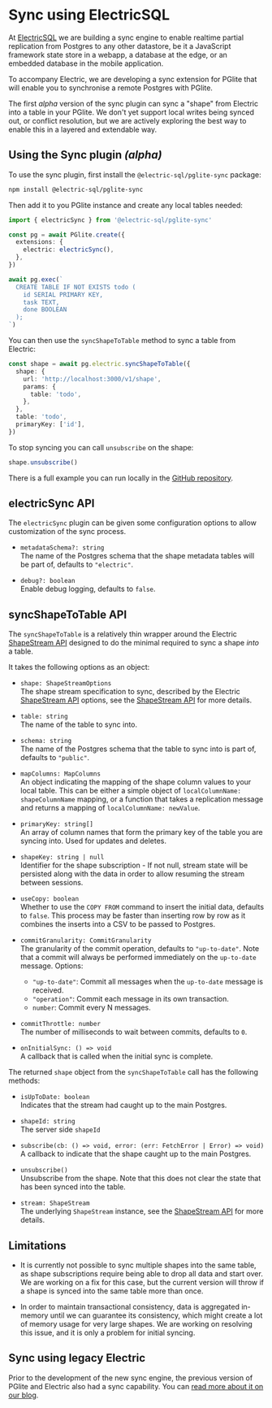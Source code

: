 # Sync using ElectricSQL

At [ElectricSQL](https://electric-sql.com/) we are building a sync engine to enable realtime partial replication from Postgres to any other datastore, be it a JavaScript framework state store in a webapp, a database at the edge, or an embedded database in the mobile application.

To accompany Electric, we are developing a sync extension for PGlite that will enable you to synchronise a remote Postgres with PGlite.

The first _alpha_ version of the sync plugin can sync a "shape" from Electric into a table in your PGlite. We don't yet support local writes being synced out, or conflict resolution, but we are actively exploring the best way to enable this in a layered and extendable way.

## Using the Sync plugin _(alpha)_

To use the sync plugin, first install the `@electric-sql/pglite-sync` package:

```sh
npm install @electric-sql/pglite-sync
```

Then add it to you PGlite instance and create any local tables needed:

```ts
import { electricSync } from '@electric-sql/pglite-sync'

const pg = await PGlite.create({
  extensions: {
    electric: electricSync(),
  },
})

await pg.exec(`
  CREATE TABLE IF NOT EXISTS todo (
    id SERIAL PRIMARY KEY,
    task TEXT,
    done BOOLEAN
  );
`)
```

You can then use the `syncShapeToTable` method to sync a table from Electric:

```ts
const shape = await pg.electric.syncShapeToTable({
  shape: {
    url: 'http://localhost:3000/v1/shape',
    params: {
      table: 'todo',
    },
  },
  table: 'todo',
  primaryKey: ['id'],
})
```

To stop syncing you can call `unsubscribe` on the shape:

```ts
shape.unsubscribe()
```

There is a full example you can run locally in the [GitHub repository](https://github.com/electric-sql/pglite/tree/main/packages/pglite-sync/example).

## electricSync API

The `electricSync` plugin can be given some configuration options to allow customization of the sync process.

- `metadataSchema?: string`<br>
  The name of the Postgres schema that the shape metadata tables will be part of, defaults to `"electric"`.

- `debug?: boolean`<br>
  Enable debug logging, defaults to `false`.

## syncShapeToTable API

The `syncShapeToTable` is a relatively thin wrapper around the Electric [ShapeStream API](https://next.electric-sql.com/api/clients/typescript#shapestream) designed to do the minimal required to sync a shape _into_ a table.

It takes the following options as an object:

- `shape: ShapeStreamOptions`<br>
  The shape stream specification to sync, described by the Electric [ShapeStream API](https://electric-sql.com/docs/api/clients/typescript#shapestream) options, see the [ShapeStream API](https://electric-sql.com/docs/api/clients/typescript#options) for more details.

- `table: string`<br>
  The name of the table to sync into.

- `schema: string`<br>
  The name of the Postgres schema that the table to sync into is part of, defaults to `"public"`.

- `mapColumns: MapColumns`<br>
  An object indicating the mapping of the shape column values to your local table. This can be either a simple object of `localColumnName: shapeColumnName` mapping, or a function that takes a replication message and returns a mapping of `localColumnName: newValue`.

- `primaryKey: string[]`<br>
  An array of column names that form the primary key of the table you are syncing into. Used for updates and deletes.

- `shapeKey: string | null`<br>
  Identifier for the shape subscription - If not null, stream state will be persisted along with the data in order to allow resuming the stream between sessions.

- `useCopy: boolean`<br>
  Whether to use the `COPY FROM` command to insert the initial data, defaults to `false`. This process may be faster than inserting row by row as it combines the inserts into a CSV to be passed to Postgres.

- `commitGranularity: CommitGranularity`<br>
  The granularity of the commit operation, defaults to `"up-to-date"`. Note that a commit will always be performed immediately on the `up-to-date` message.
  Options:

  - `"up-to-date"`: Commit all messages when the `up-to-date` message is received.
  <!-- - `"transaction"`: Commit all messages within transactions as they were applied to the source Postgres. -->
  - `"operation"`: Commit each message in its own transaction.
  - `number`: Commit every N messages.

- `commitThrottle: number`<br>
  The number of milliseconds to wait between commits, defaults to `0`.

- `onInitialSync: () => void`<br>
  A callback that is called when the initial sync is complete.

The returned `shape` object from the `syncShapeToTable` call has the following methods:

- `isUpToDate: boolean`<br>
  Indicates that the stream had caught up to the main Postgres.

- `shapeId: string`<br>
  The server side `shapeId`

- `subscribe(cb: () => void, error: (err: FetchError | Error) => void)`<br>
  A callback to indicate that the shape caught up to the main Postgres.

- `unsubscribe()`<br>
  Unsubscribe from the shape. Note that this does not clear the state that has been synced into the table.

- `stream: ShapeStream`<br>
  The underlying `ShapeStream` instance, see the [ShapeStream API](https://electric-sql.com/docs/api/clients/typescript#shapestream) for more details.

## Limitations

- It is currently not possible to sync multiple shapes into the same table, as shape subscriptions require being able to drop all data and start over. We are working on a fix for this case, but the current version will throw if a shape is synced into the same table more than once.

- In order to maintain transactional consistency, data is aggregated in-memory until we can guarantee its consistency, which might create a lot of memory usage for very large shapes. We are working on resolving this issue, and it is only a problem for initial syncing.

## Sync using legacy Electric

Prior to the development of the new sync engine, the previous version of PGlite and Electric also had a sync capability. You can [read more about it on our blog](https://electric-sql.com/blog/2024/05/14/electricsql-postgres-client-support).
